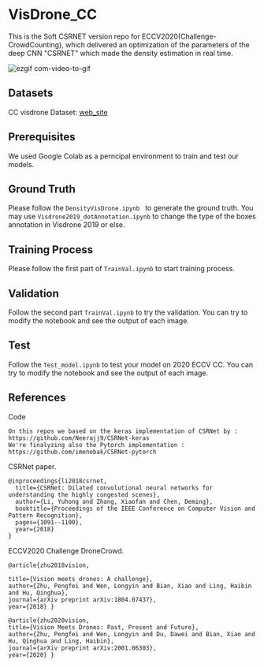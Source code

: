 # VisDrone_CC


This is the Soft CSRNET version repo for ECCV2020(Challenge-CrowdCounting), which delivered an optimization of the parameters of the deep CNN "CSRNET" which made the density estimation in real time.

![ezgif com-video-to-gif](https://user-images.githubusercontent.com/34316110/94086046-b434c100-fe01-11ea-9187-c588803778b7.gif)

## Datasets
CC visdrone Dataset: [web_site](http://aiskyeye.com/)

## Prerequisites
We used Google Colab as a perncipal environment to train and test our models.

## Ground Truth

Please follow the `DensityVisDrone.ipynb ` to generate the ground truth.
You may use `Visdrone2019_dotAnnotation.ipynb` to change the type of the boxes annotation in Visdrone 2019 or else.

## Training Process

Please follow the first part of `TrainVal.ipynb` to start training process.

## Validation

Follow the second part `TrainVal.ipynb` to try the validation. You can try to modify the notebook and see the output of each image.

## Test

Follow the `Test_model.ipynb` to test your model on 2020 ECCV CC. You can try to modify the notebook and see the output of each image.

## References

Code 

```
On this repos we based on the keras implementation of CSRNet by : https://github.com/Neerajj9/CSRNet-keras
We're finalyzing also the Pytorch implementation : https://github.com/imenebak/CSRNet-pytorch
```

CSRNet paper.

```
@inproceedings{li2018csrnet,
  title={CSRNet: Dilated convolutional neural networks for understanding the highly congested scenes},
  author={Li, Yuhong and Zhang, Xiaofan and Chen, Deming},
  booktitle={Proceedings of the IEEE Conference on Computer Vision and Pattern Recognition},
  pages={1091--1100},
  year={2018}
}
```
ECCV2020 Challenge DroneCrowd.

```
@article{zhu2018vision,

title={Vision meets drones: A challenge},
author={Zhu, Pengfei and Wen, Longyin and Bian, Xiao and Ling, Haibin and Hu, Qinghua},
journal={arXiv preprint arXiv:1804.07437},
year={2018} }

@article{zhu2020vision,
title={Vision Meets Drones: Past, Present and Future},
author={Zhu, Pengfei and Wen, Longyin and Du, Dawei and Bian, Xiao and Hu, Qinghua and Ling, Haibin},
journal={arXiv preprint arXiv:2001.06303},
year={2020} }
```
